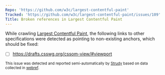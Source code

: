 ```yaml
---
Repo: 'https://github.com/w3c/largest-contentful-paint'
Tracked: 'https://github.com/w3c/largest-contentful-paint/issues/109'
Title: Broken references in Largest Contentful Paint
---
```


While crawling [Largest Contentful Paint](https://w3c.github.io/largest-contentful-paint/), the following links to other specifications were detected as pointing to non-existing anchors, which should be fixed:
* [ ] https://drafts.csswg.org/cssom-view/#viewport

<sub>This issue was detected and reported semi-automatically by [Strudy](https://github.com/w3c/strudy/) based on data collected in [webref](https://github.com/w3c/webref/).</sub>
